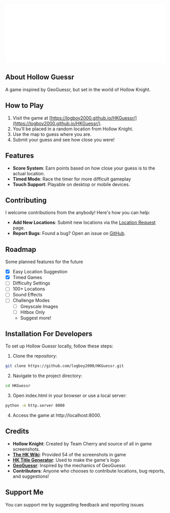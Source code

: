 ![Logo](images/logo.png)
## About Hollow Guessr
A game inspired by GeoGuessr, but set in the world of Hollow Knight.

## How to Play
1. Visit the game at [https://logboy2000.github.io/HKGuessr/](https://logboy2000.github.io/HKGuessr/).
2. You'll be placed in a random location from Hollow Knight.
3. Use the map to guess where you are.
4. Submit your guess and see how close you were!

## Features
- **Score System**: Earn points based on how close your guess is to the actual location.
- **Timed Mode**: Race the timer for more difficult gameplay
- **Touch Support**: Playable on desktop or mobile devices.

## Contributing
I welcome contributions from the anybody! Here's how you can help:
- **Add New Locations**: Submit new locations via the [Location Request](https://logboy2000.github.io/HKGuessr/locationRequest.html) page.
- **Report Bugs**: Found a bug? Open an issue on [GitHub](https://github.com/logboy2000/HKGuessr/issues).

## Roadmap
Some planned features for the future
- [x] Easy Location Suggestion
- [x] Timed Games
- [ ] Difficulty Settings
- [ ] 100+ Locations
- [ ] Sound Effects
- [ ] Challenge Modes
  - [ ] Greyscale Images
  - [ ] Hitbox Only
  - Suggest more!


## Installation For Developers
To set up Hollow Guessr locally, follow these steps:

1. Clone the repository:
```bash
git clone https://github.com/logboy2000/HKGuessr.git
```

2. Navigate to the project directory:
```bash
cd HKGuessr
```

3. Open index.html in your browser or use a local server:
```bash
python -m http.server 8000
```
4. Access the game at http://localhost:8000.

## Credits
- **Hollow Knight**: Created by Team Cherry and source of all in game screenshots.
- **[The HK Wiki](https://hollowknight.wiki/)**: Provided 54 of the screenshots in game
- **[HK Title Generator](https://prashantmohta.github.io/TitleGenerator.HollowKnight/)**: Used to make the game's logo
- **[GeoGuessr](https://www.geoguessr.com/)**: Inspired by the mechanics of GeoGuessr.
- **Contributors**: Anyone who chooses to contribute locations, bug reports, and suggestions!

## Support Me
You can support me by suggesting feedback and reporting issues